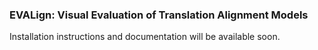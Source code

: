 ### EVALign: Visual Evaluation of Translation Alignment Models

Installation instructions and documentation will be available soon.